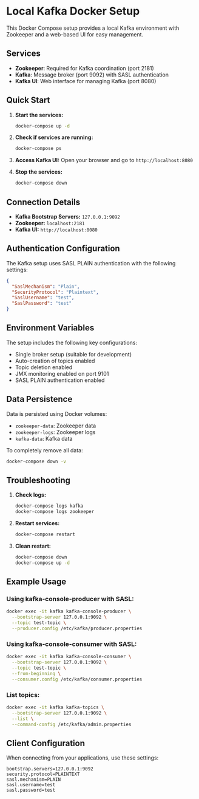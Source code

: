 # Local Kafka Docker Setup

This Docker Compose setup provides a local Kafka environment with Zookeeper and a web-based UI for easy management.

## Services

- **Zookeeper**: Required for Kafka coordination (port 2181)
- **Kafka**: Message broker (port 9092) with SASL authentication
- **Kafka UI**: Web interface for managing Kafka (port 8080)

## Quick Start

1. **Start the services:**

   ```bash
   docker-compose up -d
   ```

2. **Check if services are running:**

   ```bash
   docker-compose ps
   ```

3. **Access Kafka UI:**
   Open your browser and go to `http://localhost:8080`

4. **Stop the services:**
   ```bash
   docker-compose down
   ```

## Connection Details

- **Kafka Bootstrap Servers:** `127.0.0.1:9092`
- **Zookeeper:** `localhost:2181`
- **Kafka UI:** `http://localhost:8080`

## Authentication Configuration

The Kafka setup uses SASL PLAIN authentication with the following settings:

```json
{
  "SaslMechanism": "Plain",
  "SecurityProtocol": "Plaintext",
  "SaslUsername": "test",
  "SaslPassword": "test"
}
```

## Environment Variables

The setup includes the following key configurations:

- Single broker setup (suitable for development)
- Auto-creation of topics enabled
- Topic deletion enabled
- JMX monitoring enabled on port 9101
- SASL PLAIN authentication enabled

## Data Persistence

Data is persisted using Docker volumes:

- `zookeeper-data`: Zookeeper data
- `zookeeper-logs`: Zookeeper logs
- `kafka-data`: Kafka data

To completely remove all data:

```bash
docker-compose down -v
```

## Troubleshooting

1. **Check logs:**

   ```bash
   docker-compose logs kafka
   docker-compose logs zookeeper
   ```

2. **Restart services:**

   ```bash
   docker-compose restart
   ```

3. **Clean restart:**
   ```bash
   docker-compose down
   docker-compose up -d
   ```

## Example Usage

### Using kafka-console-producer with SASL:

```bash
docker exec -it kafka kafka-console-producer \
  --bootstrap-server 127.0.0.1:9092 \
  --topic test-topic \
  --producer.config /etc/kafka/producer.properties
```

### Using kafka-console-consumer with SASL:

```bash
docker exec -it kafka kafka-console-consumer \
  --bootstrap-server 127.0.0.1:9092 \
  --topic test-topic \
  --from-beginning \
  --consumer.config /etc/kafka/consumer.properties
```

### List topics:

```bash
docker exec -it kafka kafka-topics \
  --bootstrap-server 127.0.0.1:9092 \
  --list \
  --command-config /etc/kafka/admin.properties
```

## Client Configuration

When connecting from your applications, use these settings:

```properties
bootstrap.servers=127.0.0.1:9092
security.protocol=PLAINTEXT
sasl.mechanism=PLAIN
sasl.username=test
sasl.password=test
```

